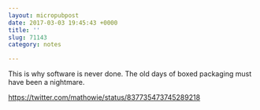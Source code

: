```yaml
---
layout: micropubpost
date: 2017-03-03 19:45:43 +0000
title: ''
slug: 71143
category: notes

---
```

This is why software is never done. The old days of boxed packaging must have been a nightmare.

https://twitter.com/mathowie/status/837735473745289218
